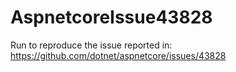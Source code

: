 # AspnetcoreIssue43828

Run to reproduce the issue reported in:
https://github.com/dotnet/aspnetcore/issues/43828
